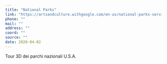 ```yaml
---
title: "National Parks"
link: "https://artsandculture.withgoogle.com/en-us/national-parks-service/parks"
phone: ""
mail: ""
address: ""
coord: ""
source: ""
date: 2020-04-02
---
```


Tour 3D dei parchi nazionali U.S.A.
